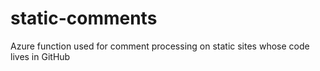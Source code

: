 # static-comments
Azure function used for comment processing on static sites whose code lives in GitHub
